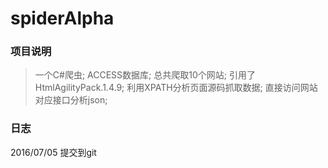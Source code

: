 # spiderAlpha

### 项目说明
>一个C#爬虫;
>ACCESS数据库;
>总共爬取10个网站;
>引用了HtmlAgilityPack.1.4.9;
>利用XPATH分析页面源码抓取数据;
>直接访问网站对应接口分析json;

### 日志
2016/07/05 提交到git

